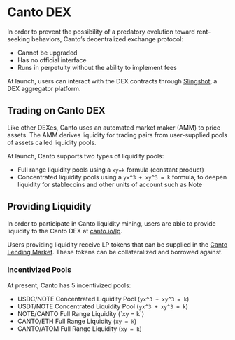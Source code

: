 # Canto DEX

In order to prevent the possibility of a predatory evolution toward rent-seeking behaviors, Canto’s decentralized exchange protocol:

* Cannot be upgraded
* Has no official interface
* Runs in perpetuity without the ability to implement fees

At launch, users can interact with the DEX contracts through [Slingshot](https://app.slingshot.finance/), a DEX aggregator platform.

## **Trading on Canto DEX**

Like other DEXes, Canto uses an automated market maker (AMM) to price assets. The AMM derives liquidity for trading pairs from user-supplied pools of assets called liquidity pools.&#x20;

At launch, Canto supports two types of liquidity pools:&#x20;

* Full range liquidity pools using a `xy=k` formula (constant product)
* Concentrated liquidity pools using a `yx^3 + xy^3 = k` formula, to deepen liquidity for stablecoins and other units of account such as Note

## **Providing Liquidity**

In order to participate in Canto liquidity mining, users are able to provide liquidity to the Canto DEX at [canto.io/lp](https://canto.io/lp).&#x20;

Users providing liquidity receive LP tokens that can be supplied in the [Canto Lending Market](canto-lending-market-clm.md). These tokens can be collateralized and borrowed against.

### **Incentivized Pools**

At present, Canto has 5 incentivized pools:

* USDC/NOTE Concentrated Liquidity Pool (`yx^3 + xy^3 = k`)
* USDT/NOTE Concentrated Liquidity Pool (`yx^3 + xy^3 = k`)
* NOTE/CANTO Full Range Liquidity (\`xy = k\`)
* CANTO/ETH Full Range Liquidity (`xy = k`)
* CANTO/ATOM Full Range Liquidity (`xy = k`)
